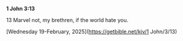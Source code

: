 **1 John 3:13**

13 Marvel not, my brethren, if the world hate you.

[Wednesday 19-February, 2025](https://getbible.net/kjv/1 John/3/13)
